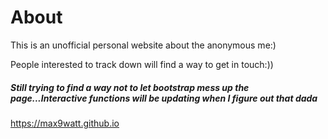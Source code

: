 # About
<p>This is an unofficial personal website about the anonymous me:)</p>
<p>People interested to track down will find a way to get in touch:))</p>
<h5>Still trying to find a way not to let bootstrap mess up the page...Interactive functions will be updating when I figure out that dada</h5>

https://max9watt.github.io
